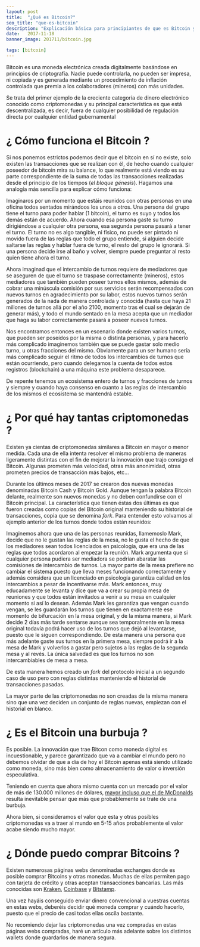 ```yaml
---
layout: post
title:  "¿Qué es Bitcoin?"
seo_title: "que-es-bitcoin"
description: "Explicación básica para principiantes de que es Bitcoin y cómo funciona"
date:   2017-11-18
banner_image: 201711/bitcoin.jpg

tags: [bitcoin]
---
```


Bitcoin es una moneda electrónica creada digitalmente basándose en principios de criptografía. Nadie puede controlarla, no pueden ser impresa, ni copiada y es generada mediante un procedimiento de inflación controlada que premia a los colaboradores (mineros) con más unidades.

Se trata del primer ejemplo de la creciente categoría de dinero electrónico conocido como criptomonedas y su principal característica es que está descentralizada, es decir, fuera de cualquier posibilidad de regulación directa por cualquier entidad gubernamental

<!--more-->

# ¿ Cómo funciona el Bitcoin ?

Si nos ponemos estrictos podemos decir que el bitcoin en sí no existe, solo existen las transacciones que se realizan con él, de hecho cuando cualquier poseedor de bitcoin mira su balance, lo que realmente está viendo es  su parte correspondiente de la suma de  todas las transacciones realizadas desde el principio de los tiempos (*el bloque génesis*). Hagamos una analogía más sencilla para explicar cómo funciona:

Imaginaros por un momento que estáis reunidos con otras personas en una oficina todos sentados mirándoos los unos a otros. Una persona del grupo tiene el turno para poder hablar (1 bitcoin), el turno es suyo y todos los demás están de acuerdo. Ahora cuando esa persona gaste su turno dirigiéndose a cualquier otra persona, esa segunda persona pasará a tener el turno. El turno no es algo tangible, ni físico, no puede ser pintado ni movido fuera de las reglas que todo el grupo entiende, si alguien decide saltarse las reglas y hablar fuera de turno, el resto del grupo le ignorará. Si una persona decide irse al baño y volver, siempre puede preguntar al resto quien tiene ahora el turno.

Ahora imaginad que el intercambio de turnos requiere de mediadores que se aseguren de que el turno se traspase correctamente (mineros), estos mediadores que también pueden poseer turnos ellos mismos, además de cobrar una minúscula comisión por sus servicios serán recompensados con nuevos turnos en agradecimiento por su labor, estos nuevos turnos serán generados de la nada de manera controlada y conocida (hasta que haya 21 millones de turnos allá por el año 2100, momento tras el cual se dejarán de generar más), y todo el mundo sentado en la mesa acepta que un mediador que haga su labor correctamente pasará a poseer nuevos turnos.

Nos encontramos entonces en un escenario donde existen varios turnos, que pueden ser poseídos por la misma o distinta personas, y para hacerlo más complicado imaginemos también que se puede gastar solo medio turno, u otras fracciones del mismo. Obviamente para un ser humano sería más complicado seguir el ritmo de todos los intercambios de turnos que están ocurriendo, pero cuando delegamos la cuenta de todos estos registros (blockchain) a una máquina este problema desaparece.

De repente tenemos un ecosistema entero de turnos y fracciones de turnos y siempre y cuando haya consenso en cuanto a las reglas de intercambio de los mismos el ecosistema se mantendrá estable.

# ¿ Por qué hay tantas criptomonedas ?

Existen ya cientas de criptomonedas similares a Bitcoin en mayor o menor medida. Cada una de ella intenta resolver el mismo problema de maneras ligeramente distintas con el fin de mejorar la innovación que trajo consigo el Bitcoin. Algunas prometen más velocidad, otras más anonimidad, otras prometen precios de transacción más bajos, etc...

Durante los últimos meses de 2017 se crearon dos nuevas monedas denominadas Bitcoin Cash y Bitcoin Gold. Aunque tengan la palabra Bitcoin delante, realmente son nuevos monedas y no deben confundirse con el Bitcoin principal. La característica que tienen éstas dos últimas es que fueron creadas como copias del Bitcoin original manteniendo su historial de transacciones, copia que se denomina *fork*. Para entender esto volvamos al ejemplo anterior de los turnos donde todos están reunidos:

Imaginemos ahora que una de las personas reunidas, llamemoslo Mark, decide que no le gustan las reglas de la mesa, no le gusta el hecho de que los mediadores sean todos licenciados en psicología, que era una de las reglas que todos acordaron al empezar la reunión. Mark argumenta que si cualquier persona pudiera ser mediadora se podrían abaratar las comisiones de intercambio de turnos. 
La mayor parte de la mesa prefiere no cambiar el sistema puesto que lleva meses funcionando correctamente y además considera que un licenciado en psicología garantiza calidad en los intercambios a pesar de incentivarse más. Mark entonces, muy educadamente se levanta y dice que va a crear su propia mesa de reuniones y que todos están invitados a venir a su mesa en cualquier momento si así lo desean. Además Mark les garantiza que vengan cuando vengan, se les guardarán los turnos que tienen en exactamente ese momento de bifurcación en la mesa original, y de la misma manera, si Mark decide 2 días más tarde sentarse aunque sea temporalmente en la mesa original todavía podrá hacer uso de los turnos que dejó al levantarse, puesto que le siguen correspondiendo. De esta manera una persona que más adelante gaste sus turnos en la primera mesa, siempre podrá ir a la mesa de Mark y volverlos a gastar pero sujetos a las reglas de la segunda mesa y al revés. La única salvedad es que los turnos no son intercambiables de mesa a mesa.

De esta manera hemos creado un *fork* del protocolo inicial a un segundo caso de uso pero con reglas distintas manteniendo el historial de transacciones pasadas.

La mayor parte de las criptomonedas no son creadas de la misma manera sino que una vez deciden un conjunto de reglas nuevas, empiezan con el historial en blanco.

# ¿ Es el Bitcoin una burbuja ?

Es posible. La innovación que trae Bitcon como moneda digital es incuestionable, y parece garantizado que va a cambiar el mundo pero no debemos olvidar de que a día de hoy el Bitcoin apenas está siendo utilizado como moneda, sino más bien como almacenamiento de valor o inversión especulativa.

Teniendo en cuenta que ahora mismo cuenta con un mercado por el valor de más de 130.000 millones de dólares, [mayor incluso que el de McDonalds](https://finance.yahoo.com/quote/mcd?ltr=1) resulta inevitable pensar que más que probablemente se trate de una burbuja.

Ahora bien, si consideramos el valor que esta y otras posibles criptomonedas va a traer al mundo en 5-15 años probablemente el valor acabe siendo mucho mayor.

# ¿ Dónde puedo comprar Bitcoins ?

Existen numerosas páginas webs denominadas exchanges donde es posible comprar Bitcoins y otras monedas. Muchas de ellas permiten pago con tarjeta de crédito y otras aceptan transacciones bancarias. Las más conocidas son [Kraken](https://www.kraken.com/), [Coinbase](https://www.coinbase.com/) y [Bitstamp](https://www.bitstamp.net/).

Una vez hayáis conseguido enviar dinero convencional a vuestras cuentas en estas webs, deberéis decidir qué moneda comprar y cuándo hacerlo, puesto que el precio de casi todas ellas oscila bastante.

No recomiendo dejar las criptomonedas una vez compradas en estas páginas webs compradas, haré un artículo más adelante sobre los distintos wallets donde guardarlos de manera segura.
